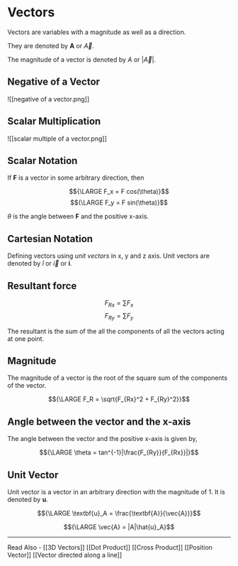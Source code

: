 # Vectors

Vectors are variables with a magnitude as well as a direction.

They are denoted by **A** or *${\vec{A}}$*.

The magnitude of a vector is denoted by *A* or |*${\vec{A}}$*|.

## Negative of a Vector

![[negative of a vector.png]]

## Scalar Multiplication
![[scalar multiple of a vector.png]]


## Scalar Notation
If **F** is a vector in some arbitrary direction, then

$${\LARGE F_x = F cos(\theta)}$$
$${\LARGE F_y = F sin(\theta)}$$

${\theta}$ is the angle between **F** and the positive x-axis.

## Cartesian Notation
Defining vectors using *unit vectors* in x, y and z axis. Unit vectors are denoted by ${\hat{i}}$ or *${\vec{i}}$* or **i**.

## Resultant force

$${F_{Rx} = \sum{F_x}}$$
$${F_{Ry} = \sum{F_y}}$$
 
 The resultant is the sum of the all the components of all the vectors acting at one point.
 
 ## Magnitude 
  The magnitude of a vector is the root of the square sum of the components of the vector.
  
  $${\LARGE F_R = \sqrt{F_{Rx}^2 + F_{Ry}^2}}$$
  
  ## Angle between the vector and the x-axis
  
  The angle between the vector and the positive x-axis is given by,
  
  $${\LARGE \theta = tan^{-1}|\frac{F_{Ry}}{F_{Rx}}|}$$
  
  ## Unit Vector
  
  Unit vector is a vector in an arbitrary direction with the magnitude of 1. It is denoted by **u**.
  
  $${\LARGE \textbf{u}_A = \frac{\textbf{A}}{\vec{A}}}$$
  
  $${\LARGE \vec{A} = |A|\hat{u}_A}$$
  
 
  
  ---
  Read Also - [[3D Vectors]] [[Dot Product]] [[Cross Product]] [[Position Vector]] [[Vector directed along a line]]
